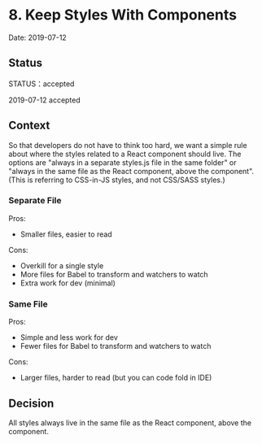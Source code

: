 # 8. Keep Styles With Components

Date: 2019-07-12

## Status

STATUS：accepted

2019-07-12 accepted

## Context

So that developers do not have to think too hard, we want a simple rule about where the styles related to a React component should live. The options are "always in a separate styles.js file in the same folder" or "always in the same file as the React component, above the component". (This is referring to CSS-in-JS styles, and not CSS/SASS styles.)

### Separate File

Pros:

- Smaller files, easier to read

Cons:

- Overkill for a single style
- More files for Babel to transform and watchers to watch
- Extra work for dev (minimal)

### Same File

Pros:

- Simple and less work for dev
- Fewer files for Babel to transform and watchers to watch

Cons:

- Larger files, harder to read (but you can code fold in IDE)

## Decision

All styles always live in the same file as the React component, above the component.
